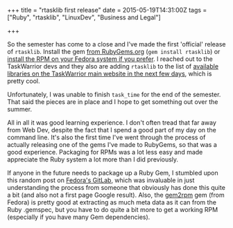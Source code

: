 +++
title = "rtasklib first release"
date = 2015-05-19T14:31:00Z
tags = ["Ruby", "rtasklib", "LinuxDev", "Business and Legal"]

+++

So the semester has come to a close and I've made the first 'official' release of `rtasklib`. Install the gem [from RubyGems.org](https://rubygems.org/gems/rtasklib) (`gem install rtasklib`) or [install the RPM on your Fedora system if you prefer](https://github.com/dropofwill/rtasklib/tree/master/rpms). I reached out to the TaskWarrior devs and they also are adding `rtasklib` to the list of [available libraries on the TaskWarrior main website in the next few days](http://taskwarrior.org/tools/#libraries), which is pretty cool.

<!-- more -->

Unfortunately, I was unable to finish `task_time` for the end of the semester. That said the pieces are in place and I hope to get something out over the summer.

All in all it was good learning experience. I don't often tread that far away from Web Dev, despite the fact that I spend a good part of my day on the command line. It's also the first time I've went through the process of actually releasing one of the gems I've made to RubyGems, so that was a good experience. Packaging for RPMs was a lot less easy and made appreciate the Ruby system a lot more than I did previously.

If anyone in the future needs to package up a Ruby Gem, I stumbled upon this random post on [Fedora's GitLab](https://gitlab.com/fedora-ruby/gitlab-rpm/wikis/rubygem-packaging), which was invaluable in just understanding the process from someone that obviously has done this quite a bit (and also not a first page Google result). Also, the [gem2rpm](https://github.com/fedora-ruby/gem2rpm) gem (from Fedora) is pretty good at extracting as much meta data as it can from the Ruby .gemspec, but you have to do quite a bit more to get a working RPM (especially if you have many Gem dependencies).
